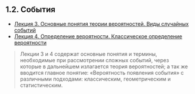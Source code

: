 ## 1.2. События

* [Лекция 3. Основные понятия теории вероятностей. Виды случайных событий](lection3.md)
* [Лекция 4. Определение вероятности. Классическое определение вероятности](lection4.md)

> Лекции 3 и 4 содержат основные понятия и термины, необходимые при рассмотрении сложных событий, через которые в дальнейшем излагается теория вероятностей; а так же вводится главное понятие: «Вероятность появления события» с различными подходами: классическим, геометрическим и статистическим.